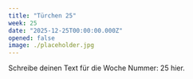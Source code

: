 ```yaml
---
title: "Türchen 25"
week: 25
date: "2025-12-25T00:00:00.000Z"
opened: false
image: ./placeholder.jpg
---
```


Schreibe deinen Text für die Woche Nummer: 25 hier.
